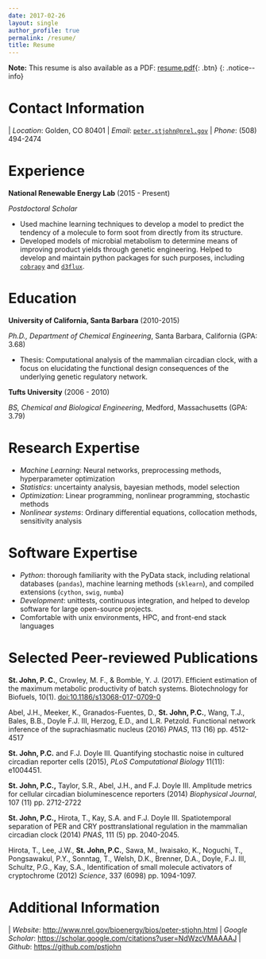```yaml
---
date: 2017-02-26
layout: single
author_profile: true
permalink: /resume/
title: Resume
---
```


**Note:** This resume is also available as a PDF: [<i class="fa fa-file-pdf-o" aria-hidden="true"></i>  resume.pdf](/assets/pdf/resume.pdf){: .btn} 
{: .notice--info}

# Contact Information

| *Location*: Golden, CO 80401
| *Email*: [`peter.stjohn@nrel.gov`](mailto:peter.stjohn@nrel.gov)
| *Phone*: (508) 494-2474


# Experience

**National Renewable Energy Lab** (2015 - Present)

*Postdoctoral Scholar*

* Used machine learning techniques to develop a model to predict the tendency of a molecule to form soot from directly from its structure.
* Developed models of microbial metabolism to determine means of improving product yields through genetic engineering. Helped to develop and maintain python packages for such purposes, including [`cobrapy`](https://github.com/opencobra/cobrapy) and [`d3flux`](https://github.com/pstjohn/d3flux).


# Education

**University of California, Santa Barbara** (2010-2015)

*Ph.D., Department of Chemical Engineering*, Santa Barbara, California (GPA: 3.68)

* Thesis: Computational analysis of the mammalian circadian clock, with a focus on elucidating the functional design consequences of the underlying genetic regulatory network.

**Tufts University** (2006 - 2010)

*BS, Chemical and Biological Engineering*, Medford, Massachusetts (GPA: 3.79)


# Research Expertise

* *Machine Learning*: Neural networks, preprocessing methods, hyperparameter optimization
* *Statistics*: uncertainty analysis, bayesian methods, model selection
* *Optimization*: Linear programming, nonlinear programming, stochastic methods
* *Nonlinear systems*: Ordinary differential equations, collocation methods, sensitivity analysis


# Software Expertise

* *Python*: thorough familiarity with the PyData stack, including relational databases (`pandas`), machine learning methods (`sklearn`), and compiled extensions (`cython`, `swig`, `numba`)
* *Development*: unittests, continuous integration, and helped to develop software for large open-source projects.
* Comfortable with unix environments, HPC, and front-end stack languages


# Selected Peer-reviewed Publications

**St. John, P. C.**, Crowley, M. F., & Bomble, Y. J. (2017). Efficient estimation of the maximum metabolic productivity of batch systems. Biotechnology for Biofuels, 10(1). [doi:10.1186/s13068-017-0709-0](https://dx.doi.org/10.1186/s13068-017-0709-0)

Abel, J.H., Meeker, K., Granados-Fuentes, D., **St. John, P.C.**, Wang, T.J., Bales, B.B., Doyle F.J. III, Herzog, E.D., and L.R. Petzold. Functional network inference of the suprachiasmatic nucleus (2016) *PNAS*, 113 (16) pp. 4512-4517

**St. John, P.C.** and F.J. Doyle III. Quantifying stochastic noise in cultured circadian reporter cells (2015), *PLoS Computational Biology* 11(11): e1004451.

**St. John, P.C.,** Taylor, S.R., Abel, J.H., and F.J. Doyle III. Amplitude metrics for cellular circadian bioluminescence reporters (2014) *Biophysical Journal*, 107 (11) pp. 2712-2722

**St. John, P.C.,** Hirota, T., Kay, S.A. and F.J. Doyle III. Spatiotemporal separation of PER and CRY posttranslational regulation in the mammalian circadian clock (2014) *PNAS*, 111 (5) pp. 2040-2045.

<!-- **St. John, P.C.** and F.J. Doyle III. Estimating confidence intervals in predicted responses for oscillatory biological models (2013) *BMC Systems Biology* 7:71.  -->

Hirota, T., Lee, J.W., **St. John, P.C.**, Sawa, M., Iwaisako, K., Noguchi, T., Pongsawakul, P.Y., Sonntag, T., Welsh, D.K., Brenner, D.A., Doyle, F.J. III, Schultz, P.G., Kay, S.A., Identification of small molecule activators of cryptochrome (2012) *Science*, 337 (6098) pp. 1094-1097.


# Additional Information

| *Website*: <http://www.nrel.gov/bioenergy/bios/peter-stjohn.html>
| *Google Scholar*: <https://scholar.google.com/citations?user=NdWzcVMAAAAJ>
| *Github*: <https://github.com/pstjohn>
